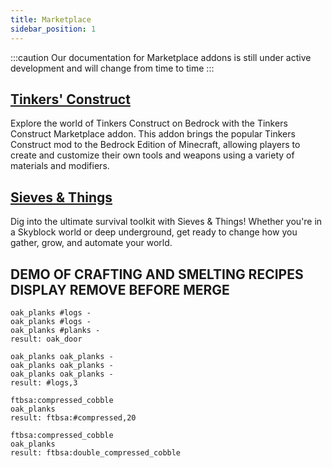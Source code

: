 ```yaml
---
title: Marketplace
sidebar_position: 1
---
```


:::caution
Our documentation for Marketplace addons is still under active development and will change from time to time
:::

## [Tinkers' Construct](./Addons/tinkers)

Explore the world of Tinkers Construct on Bedrock with the Tinkers Construct Marketplace addon. This addon brings the popular Tinkers Construct mod to the Bedrock Edition of Minecraft, allowing players to create and customize their own tools and weapons using a variety of materials and modifiers.

## [Sieves & Things](./Addons/sieves-and-things)

Dig into the ultimate survival toolkit with Sieves & Things! Whether you're in a Skyblock world or deep underground, get ready to change how you gather, grow, and automate your world.

## DEMO OF CRAFTING AND SMELTING RECIPES DISPLAY REMOVE BEFORE MERGE

```crafting table
oak_planks #logs -
oak_planks #logs -
oak_planks #planks -
result: oak_door
```

```crafting table
oak_planks oak_planks -
oak_planks oak_planks -
oak_planks oak_planks -
result: #logs,3
```

```crafting smelting
ftbsa:compressed_cobble
oak_planks
result: ftbsa:#compressed,20
```

```crafting smelting
ftbsa:compressed_cobble
oak_planks
result: ftbsa:double_compressed_cobble
```
